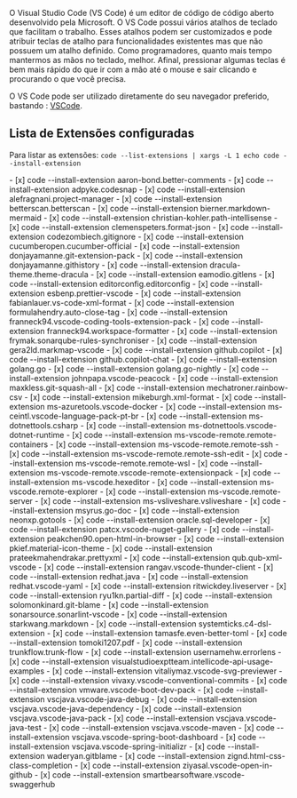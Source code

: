 O Visual Studio Code (VS Code) é um editor de código de código aberto desenvolvido pela Microsoft.
O VS Code possui vários atalhos de teclado que facilitam o trabalho. Esses atalhos podem ser customizados e  pode atribuir teclas de atalho para funcionalidades existentes mas que não possuem um atalho definido.
Como programadores, quanto mais tempo mantermos as mãos no teclado, melhor. Afinal, pressionar algumas teclas é bem mais rápido do que ir com a mão até o mouse e sair clicando e procurando o que você precisa.

O VS Code pode ser utilizado diretamente do seu navegador preferido, bastando : [VSCode](https://vscode.dev/).
## Lista de Extensões configuradas
Para listar as extensões:  ```code --list-extensions | xargs -L 1 echo code --install-extension```
<div class="mdx-columns2" markdown>
- [x] code --install-extension aaron-bond.better-comments
- [x] code --install-extension adpyke.codesnap
- [x] code --install-extension alefragnani.project-manager
- [x] code --install-extension betterscan.betterscan
- [x] code --install-extension bierner.markdown-mermaid
- [x] code --install-extension christian-kohler.path-intellisense
- [x] code --install-extension clemenspeters.format-json
- [x] code --install-extension codezombiech.gitignore
- [x] code --install-extension cucumberopen.cucumber-official
- [x] code --install-extension donjayamanne.git-extension-pack
- [x] code --install-extension donjayamanne.githistory
- [x] code --install-extension dracula-theme.theme-dracula
- [x] code --install-extension eamodio.gitlens
- [x] code --install-extension editorconfig.editorconfig
- [x] code --install-extension esbenp.prettier-vscode
- [x] code --install-extension fabianlauer.vs-code-xml-format
- [x] code --install-extension formulahendry.auto-close-tag
- [x] code --install-extension franneck94.vscode-coding-tools-extension-pack
- [x] code --install-extension franneck94.workspace-formatter
- [x] code --install-extension frymak.sonarqube-rules-synchroniser
- [x] code --install-extension gera2ld.markmap-vscode
- [x] code --install-extension github.copilot
- [x] code --install-extension github.copilot-chat
- [x] code --install-extension golang.go
- [x] code --install-extension golang.go-nightly
- [x] code --install-extension johnpapa.vscode-peacock
- [x] code --install-extension maxkless.git-squash-all
- [x] code --install-extension mechatroner.rainbow-csv
- [x] code --install-extension mikeburgh.xml-format
- [x] code --install-extension ms-azuretools.vscode-docker
- [x] code --install-extension ms-ceintl.vscode-language-pack-pt-br
- [x] code --install-extension ms-dotnettools.csharp
- [x] code --install-extension ms-dotnettools.vscode-dotnet-runtime
- [x] code --install-extension ms-vscode-remote.remote-containers
- [x] code --install-extension ms-vscode-remote.remote-ssh
- [x] code --install-extension ms-vscode-remote.remote-ssh-edit
- [x] code --install-extension ms-vscode-remote.remote-wsl
- [x] code --install-extension ms-vscode-remote.vscode-remote-extensionpack
- [x] code --install-extension ms-vscode.hexeditor
- [x] code --install-extension ms-vscode.remote-explorer
- [x] code --install-extension ms-vscode.remote-server
- [x] code --install-extension ms-vsliveshare.vsliveshare
- [x] code --install-extension msyrus.go-doc
- [x] code --install-extension neonxp.gotools
- [x] code --install-extension oracle.sql-developer
- [x] code --install-extension patcx.vscode-nuget-gallery
- [x] code --install-extension peakchen90.open-html-in-browser
- [x] code --install-extension pkief.material-icon-theme
- [x] code --install-extension prateekmahendrakar.prettyxml
- [x] code --install-extension qub.qub-xml-vscode
- [x] code --install-extension rangav.vscode-thunder-client
- [x] code --install-extension redhat.java
- [x] code --install-extension redhat.vscode-yaml
- [x] code --install-extension ritwickdey.liveserver
- [x] code --install-extension ryu1kn.partial-diff
- [x] code --install-extension solomonkinard.git-blame
- [x] code --install-extension sonarsource.sonarlint-vscode
- [x] code --install-extension starkwang.markdown
- [x] code --install-extension systemticks.c4-dsl-extension
- [x] code --install-extension tamasfe.even-better-toml
- [x] code --install-extension tomoki1207.pdf
- [x] code --install-extension trunkflow.trunk-flow
- [x] code --install-extension usernamehw.errorlens
- [x] code --install-extension visualstudioexptteam.intellicode-api-usage-examples
- [x] code --install-extension vitaliymaz.vscode-svg-previewer
- [x] code --install-extension vivaxy.vscode-conventional-commits
- [x] code --install-extension vmware.vscode-boot-dev-pack
- [x] code --install-extension vscjava.vscode-java-debug
- [x] code --install-extension vscjava.vscode-java-dependency
- [x] code --install-extension vscjava.vscode-java-pack
- [x] code --install-extension vscjava.vscode-java-test
- [x] code --install-extension vscjava.vscode-maven
- [x] code --install-extension vscjava.vscode-spring-boot-dashboard
- [x] code --install-extension vscjava.vscode-spring-initializr
- [x] code --install-extension waderyan.gitblame
- [x] code --install-extension zignd.html-css-class-completion
- [x] code --install-extension ziyasal.vscode-open-in-github
- [x] code --install-extension smartbearsoftware.vscode-swaggerhub
</div>